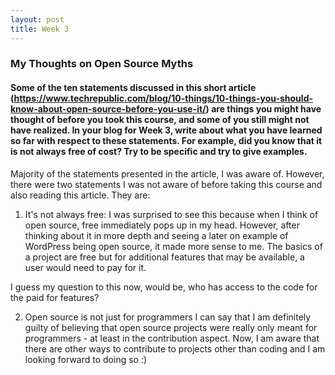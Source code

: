 ```yaml
---
layout: post
title: Week 3
---
```



### My Thoughts on Open Source Myths

#### Some of the ten statements discussed in this short article (https://www.techrepublic.com/blog/10-things/10-things-you-should-know-about-open-source-before-you-use-it/) are things you might have thought of before you took this course, and some of you still might not have realized. In your blog for Week 3, write about what you have learned so far with respect to these statements. For example, did you know that it is not always free of cost? Try to be specific and try to give examples.

Majority of the statements presented in the article, I was aware of. However, there were two statements I was not aware of before taking this course and also reading this article. They are:

1. It's not always free:
I was surprised to see this because when I think of open source, free immediately pops up in my head. However, after thinking about it in more depth and seeing a later on example of WordPress being open source, it made more sense to me. The basics of a project are free but for additional features that may be available, a user would need to pay for it.

I guess my question to this now, would be, who has access to the code for the paid for features?


2. Open source is not just for programmers
I can say that I am definitely guilty of believing that open source projects were really only meant for programmers - at least in the contribution aspect. Now, I am aware that there are other ways to contribute to projects other than coding and I am looking forward to doing so :)
